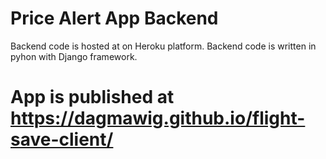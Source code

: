 # Price Alert App Backend
Backend code is hosted at on Heroku platform.
Backend code is written in pyhon with Django framework.

# App is published at https://dagmawig.github.io/flight-save-client/
